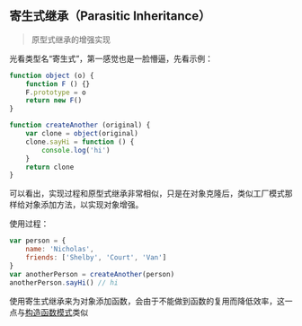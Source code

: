 ## 寄生式继承（Parasitic Inheritance）

> 原型式继承的增强实现

光看类型名“寄生式”，第一感觉也是一脸懵逼，先看示例：

```javascript
function object (o) {
    function F () {}
    F.prototype = o
    return new F()
}

function createAnother (original) {
    var clone = object(original)
    clone.sayHi = function () {
        console.log('hi')
    }
    return clone
}
```

可以看出，实现过程和原型式继承非常相似，只是在对象克隆后，类似工厂模式那样给对象添加方法，以实现对象增强。

使用过程：

```javascript
var person = {
    name: 'Nicholas',
    friends: ['Shelby', 'Court', 'Van']
}
var anotherPerson = createAnother(person)
anotherPerson.sayHi() // hi
```

使用寄生式继承来为对象添加函数，会由于不能做到函数的复用而降低效率，这一点与[构造函数模式](https://github.com/mayfine/Inheritance-in-Javascript/tree/master/demo2)类似

